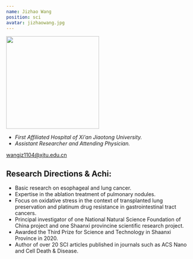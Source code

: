 ```yaml
---
name: Jizhao Wang
position: sci
avatar: jizhaowang.jpg
---
```


<img width="250" src="{{site.baseurl}}/images/people/{{page.avatar}}" data-action="zoom">

- _First Affiliated Hospital of Xi'an Jiaotong University._ <br>
- _Assistant Researcher and Attending Physician._

<i class="fa fa-envelope-o"></i> <wangjz1104@xjtu.edu.cn><br>

## Research Directions & Achi:
- Basic research on esophageal and lung cancer. 
- Expertise in the ablation treatment of pulmonary nodules.  
- Focus on oxidative stress in the context of transplanted lung preservation and platinum drug resistance in gastrointestinal tract cancers. 
- Principal investigator of one National Natural Science Foundation of China project and one Shaanxi provincine scientific research project. 
- Awarded the Third Prize for Science and Technology in Shaanxi Province in 2020. 
- Author of over 20 SCI articles published in journals such as ACS Nano and Cell Death & Disease.
